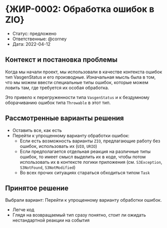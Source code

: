 # {ЖИР-0002: Обработка ошибок в ZIO}

* Статус: предложено
* Ответственные: @corney
* Дата: 2022-04-12

## Контекст и постановка проблемы

Когда мы начали проект, мы использовали в качестве контекста ошибок тип VasgenStatus и его производные. Изначальная
мысль была в том, что мы можем ввести специальные типы ошибок, которые можем ловить там, где требуется их особая
обработка.

Это привело к перегруженности типа `VasgenStatus` и к бездумному оборачиванию ошибок типа `Throwable` в этот тип.

## Рассмотренные варианты решения

* Оставить все, как есть
* Перейти к упрощенному варианту обработки ошибок:
    * Если есть возможность варианты `ZIO`, предлагающие работу без ошибок, использовать их (`UIO`, `URIO`)
    * Если предполагается отдельная реакция на различные типы ошибок, то имеет смысл выделить их в коде, чтобы потом
      использовать их в контексте логики приложения (см. `S3Exception`, `S3NotFound`, `S3NotModified`)
    * Во всех прочих ситуациях стараться обходиться типом `Task`

## Принятое решение

Выбрали вариант: Перейти к упрощенному варианту обработки ошибок.

* Легче код
* Глядя на возвращаемый тип сразу понятно, стоит ли ожидать нестандартной реакции на события

<!-- markdownlint-disable-file MD013 -->
